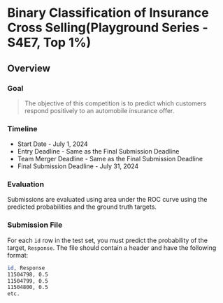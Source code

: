 
# Binary Classification of Insurance Cross Selling(Playground Series - S4E7, Top 1%)

## Overview
### Goal
> The objective of this competition is to predict which customers respond positively to an automobile insurance offer.
### Timeline
- Start Date - July 1, 2024
- Entry Deadline - Same as the Final Submission Deadline
- Team Merger Deadline - Same as the Final Submission Deadline
- Final Submission Deadline - July 31, 2024
### Evaluation
Submissions are evaluated using area under the ROC curve using the predicted probabilities and the ground truth targets.
### Submission File
For each `id` row in the test set, you must predict the probability of the target, `Response`. The file should contain a header and have the following format:

```bash
id, Response
11504798, 0.5
11504799, 0.5
11504800, 0.5
etc.
```
